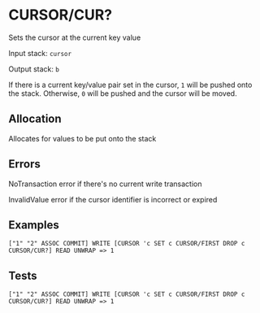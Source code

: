 # CURSOR/CUR?

Sets the cursor at the current key value

Input stack: `cursor`

Output stack: `b`

If there is a current key/value pair set in the cursor, `1` will be pushed onto the stack.
Otherwise, `0` will be pushed and the cursor will be moved.

## Allocation

Allocates for values to be put onto the stack

## Errors

NoTransaction error if there's no current write transaction

InvalidValue error if the cursor identifier is incorrect or expired

## Examples

```
["1" "2" ASSOC COMMIT] WRITE [CURSOR 'c SET c CURSOR/FIRST DROP c CURSOR/CUR?] READ UNWRAP => 1
```

## Tests

```
["1" "2" ASSOC COMMIT] WRITE [CURSOR 'c SET c CURSOR/FIRST DROP c CURSOR/CUR?] READ UNWRAP => 1
```
